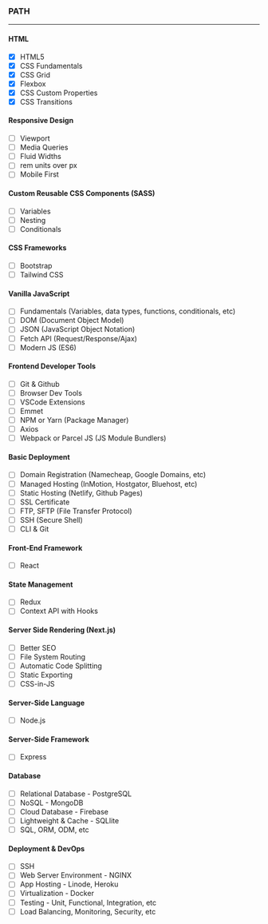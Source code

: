 ### PATH

---

#### HTML

- [x] HTML5
- [x] CSS Fundamentals
- [x] CSS Grid
- [x] Flexbox
- [x] CSS Custom Properties
- [x] CSS Transitions

#### Responsive Design

- [ ] Viewport
- [ ] Media Queries
- [ ] Fluid Widths
- [ ] rem units over px
- [ ] Mobile First

#### Custom Reusable CSS Components (SASS)

- [ ] Variables
- [ ] Nesting
- [ ] Conditionals

#### CSS Frameworks

- [ ] Bootstrap
- [ ] Tailwind CSS

#### Vanilla JavaScript

- [ ] Fundamentals (Variables, data types, functions, conditionals, etc)
- [ ] DOM (Document Object Model)
- [ ] JSON (JavaScript Object Notation)
- [ ] Fetch API (Request/Response/Ajax)
- [ ] Modern JS (ES6)

#### Frontend Developer Tools

- [ ] Git & Github
- [ ] Browser Dev Tools
- [ ] VSCode Extensions
- [ ] Emmet
- [ ] NPM or Yarn (Package Manager)
- [ ] Axios
- [ ] Webpack or Parcel JS (JS Module Bundlers)

#### Basic Deployment

- [ ] Domain Registration (Namecheap, Google Domains, etc)
- [ ] Managed Hosting (InMotion, Hostgator, Bluehost, etc)
- [ ] Static Hosting (Netlify, Github Pages)
- [ ] SSL Certificate
- [ ] FTP, SFTP (File Transfer Protocol)
- [ ] SSH (Secure Shell)
- [ ] CLI & Git

#### Front-End Framework

- [ ] React

#### State Management

- [ ] Redux
- [ ] Context API with Hooks

#### Server Side Rendering (Next.js)

- [ ] Better SEO
- [ ] File System Routing
- [ ] Automatic Code Splitting
- [ ] Static Exporting
- [ ] CSS-in-JS

#### Server-Side Language

- [ ] Node.js

#### Server-Side Framework

- [ ] Express

#### Database

- [ ] Relational Database - PostgreSQL
- [ ] NoSQL - MongoDB
- [ ] Cloud Database - Firebase
- [ ] Lightweight & Cache - SQLlite
- [ ] SQL, ORM, ODM, etc

#### Deployment & DevOps

- [ ] SSH
- [ ] Web Server Environment - NGINX
- [ ] App Hosting - Linode, Heroku
- [ ] Virtualization - Docker
- [ ] Testing - Unit, Functional, Integration, etc
- [ ] Load Balancing, Monitoring, Security, etc
